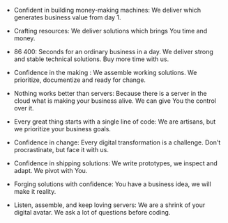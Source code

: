 - Confident in building money-making machines:
We deliver which generates business value from day 1.

- Crafting resources:
We deliver solutions which brings You time and money.

- 86 400:
Seconds for an ordinary business in a day. We deliver strong and stable technical solutions. Buy more time with us.

- Confidence in the making : 
We assemble working solutions. We prioritize, documentize and ready for change.

- Nothing works better than servers: 
Because there is a server in the cloud what is making your business alive. We can give You the control over it.

- Every great thing starts with a single line of code: 
We are artisans, but we prioritize your business goals.

- Confidence in change: 
Every digital transformation is a challenge. Don't procrastinate, but face it with us.

- Confidence in shipping solutions: 
We write prototypes, we inspect and adapt. We pivot with You.

- Forging solutions with confidence: 
You have a business idea, we will make it reality.

- Listen, assemble, and keep loving servers: 
We are a shrink of your digital avatar. We ask a lot of questions before coding.